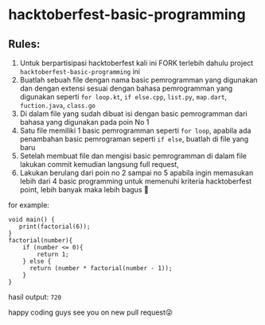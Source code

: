 # hacktoberfest-basic-programming

## Rules:
1. Untuk berpartisipasi hacktoberfest kali ini FORK terlebih dahulu project `hacktoberfest-basic-programming` ini
2. Buatlah sebuah file dengan nama basic pemrogramman yang digunakan dan dengan extensi sesuai dengan bahasa pemrogramman yang digunakan seperti `for loop.kt`, `if else.cpp`, `list.py`, `map.dart`, `fuction.java`, `class.go`
3. Di dalam file yang sudah dibuat isi dengan basic pemrogramman dari bahasa yang digunakan pada poin No 1
4. Satu file memiliki 1 basic pemrogramman seperti `for loop`, apabila ada penambahan basic pemrograman seperti `if else`, buatlah di file yang baru
5. Setelah membuat file dan mengisi basic pemrogramman di dalam file lakukan commit kemudian langsung full request,
6. Lakukan berulang dari poin no 2 sampai no 5 apabila ingin memasukan lebih dari 4 basic programming untuk memenuhi kriteria hacktoberfest point, lebih banyak maka lebih bagus 🤣

for example:

```
void main() { 
   print(factorial(6));
}  
factorial(number){
    if (number <= 0){
        return 1;
    } else {
      return (number * factorial(number - 1));
    }
}
```
hasil output:
`720`

happy coding guys see you on new pull request😜

